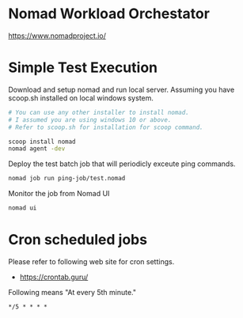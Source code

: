 # Nomad Workload Orchestator

https://www.nomadproject.io/

# Simple Test Execution 

Download and setup nomad and run local server. Assuming you have scoop.sh installed on local windows system. 

```sh 
# You can use any other installer to install nomad. 
# I assumed you are using windows 10 or above. 
# Refer to scoop.sh for installation for scoop command. 

scoop install nomad
nomad agent -dev
```

Deploy the test batch job that will periodicly exceute ping commands. 

```sh
nomad job run ping-job/test.nomad
```

Monitor the job from Nomad UI

```sh
nomad ui
```

# Cron scheduled jobs

Please refer to following web site for cron settings. 

- https://crontab.guru/

Following means "At every 5th minute."

```
*/5 * * * *
```